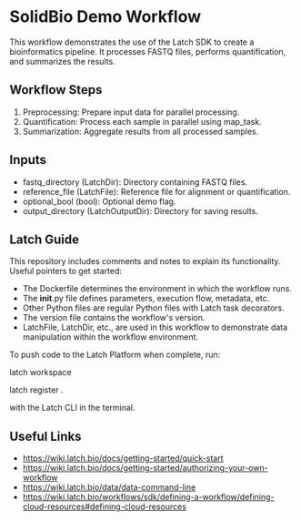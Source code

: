 # SolidBio Demo Workflow

This workflow demonstrates the use of the Latch SDK to create a bioinformatics pipeline. It processes FASTQ files, performs quantification, and summarizes the results.

## Workflow Steps

1. Preprocessing: Prepare input data for parallel processing.
2. Quantification: Process each sample in parallel using map_task.
3. Summarization: Aggregate results from all processed samples.

## Inputs

- fastq_directory (LatchDir): Directory containing FASTQ files.
- reference_file (LatchFile): Reference file for alignment or quantification.
- optional_bool (bool): Optional demo flag.
- output_directory (LatchOutputDir): Directory for saving results.

## Latch Guide

This repository includes comments and notes to explain its functionality. Useful pointers to get started:

- The Dockerfile determines the environment in which the workflow runs.
- The __init__.py file defines parameters, execution flow, metadata, etc.
- Other Python files are regular Python files with Latch task decorators.
- The version file contains the workflow's version.
- LatchFile, LatchDir, etc., are used in this workflow to demonstrate data manipulation within the workflow environment.

To push code to the Latch Platform when complete, run:

latch workspace

latch register .

with the Latch CLI in the terminal.

## Useful Links

- https://wiki.latch.bio/docs/getting-started/quick-start
- https://wiki.latch.bio/docs/getting-started/authorizing-your-own-workflow
- https://wiki.latch.bio/data/data-command-line
- https://wiki.latch.bio/workflows/sdk/defining-a-workflow/defining-cloud-resources#defining-cloud-resources
